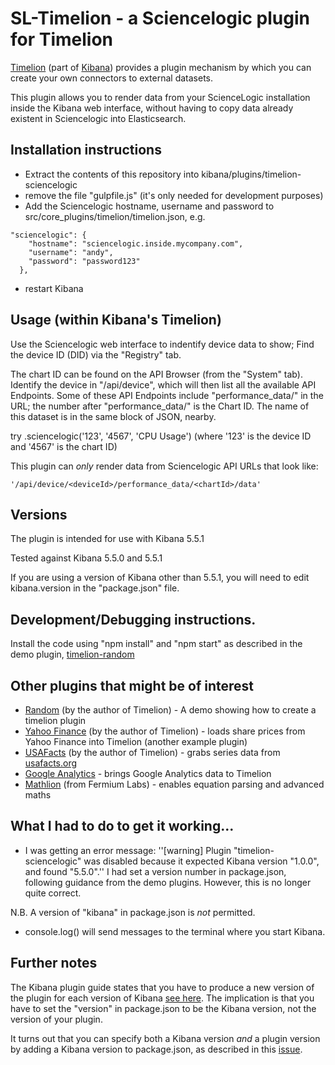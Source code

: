 # SL-Timelion - a Sciencelogic plugin for Timelion

[Timelion](https://www.elastic.co/blog/timelion-timeline) (part of [Kibana](https://www.elastic.co/products/kibana)) provides a plugin mechanism by which you can create your own connectors to external datasets.

This plugin allows you to render data from your ScienceLogic installation inside the Kibana web interface, without having to copy data already existent in Sciencelogic into Elasticsearch.


## Installation instructions

* Extract the contents of this repository into kibana/plugins/timelion-sciencelogic
* remove the file "gulpfile.js" (it's only needed for development purposes)
* Add the Sciencelogic hostname, username and password to src/core_plugins/timelion/timelion.json, e.g.
```
"sciencelogic": {
    "hostname": "sciencelogic.inside.mycompany.com",
    "username": "andy",
    "password": "password123"
  },
```
* restart Kibana


## Usage (within Kibana's Timelion)

Use the Sciencelogic web interface to indentify device data to show; Find the device ID (DID) via the "Registry" tab.

The chart ID can be found on the API Browser (from the "System" tab). Identify the device in "/api/device", which
will then list all the available API Endpoints. Some of these API Endpoints include "performance_data/" in the URL;
the number after "performance_data/" is the Chart ID. The name of this dataset is in the same block of JSON, nearby.

try .sciencelogic('123', '4567', 'CPU Usage')
(where '123' is the device ID and '4567' is the chart ID)

This plugin can *only* render data from Sciencelogic API URLs that look like:
```
'/api/device/<deviceId>/performance_data/<chartId>/data'
```

## Versions

The plugin is intended for use with Kibana 5.5.1

Tested against Kibana 5.5.0 and 5.5.1

If you are using a version of Kibana other than 5.5.1, you will need to edit kibana.version in the "package.json" file.


## Development/Debugging instructions.

Install the code using "npm install" and "npm start" as described in the demo plugin, [timelion-random](https://github.com/rashidkpc/timelion-random)


## Other plugins that might be of interest

* [Random](https://github.com/rashidkpc/timelion-random) (by the author of Timelion) - A demo showing how to create a timelion plugin
* [Yahoo Finance](https://github.com/rashidkpc/timelion-yfinance) (by the author of Timelion) - loads share prices from Yahoo Finance into Timelion (another example plugin)
* [USAFacts](https://github.com/rashidkpc/timelion-usafacts) (by the author of Timelion) - grabs series data from [usafacts.org](http://usafacts.org)
* [Google Analytics](https://github.com/bahaaldine/timelion-google-analytics) - brings Google Analytics data to Timelion
* [Mathlion](https://github.com/fermiumlabs/mathlion) (from Fermium Labs) - enables equation parsing and advanced maths


## What I had to do to get it working...
* I was getting an error message: ''[warning] Plugin "timelion-sciencelogic" was disabled because it expected Kibana version "1.0.0", and found "5.5.0".'' I had set a version number in package.json, following guidance from the demo plugins. However, this is no longer quite correct.

 N.B.  A version of "kibana" in package.json is *not* permitted.
* console.log() will send messages to the terminal where you start Kibana.

## Further notes
The Kibana plugin guide states that you have to produce a new version of the plugin for each version of Kibana [see here](https://www.elastic.co/guide/en/kibana/current/plugin-development.html). The implication is that you have to set the "version" in package.json to be the Kibana version, not the version of your plugin.

It turns out that you can specify both a Kibana version *and* a plugin version by adding a Kibana version to package.json, as described in this [issue](https://discuss.elastic.co/t/specify-kiabans-plugin-version-for-elastic-5-0-0/64126).

